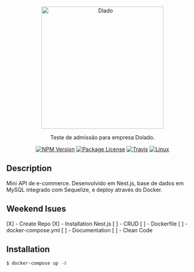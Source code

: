 
<br/>
<p align="center">
  <a href="http://nestjs.com/" target="blank"><img src="https://www.compredolado.com.br/_next/image?url=%2Fimages%2Flogotipo-dolado-blue.svg&w=128&q=75" width="320" alt="Dlado" /></a>
</p>

[travis-image]: https://api.travis-ci.org/nestjs/nest.svg?branch=master
[travis-url]: https://travis-ci.org/nestjs/nest
[linux-image]: https://img.shields.io/travis/nestjs/nest/master.svg?label=linux
[linux-url]: https://travis-ci.org/nestjs/nest
  
  <p align="center">Teste de admissão para empresa Dolado.</p>
    <p align="center">
<a href="https://www.npmjs.com/~nestjscore"><img src="https://img.shields.io/npm/v/@nestjs/core.svg" alt="NPM Version" /></a>
<a href="https://www.npmjs.com/~nestjscore"><img src="https://img.shields.io/npm/l/@nestjs/core.svg" alt="Package License" /></a>
<a href="https://travis-ci.org/nestjs/nest"><img src="https://api.travis-ci.org/nestjs/nest.svg?branch=master" alt="Travis" /></a>
<a href="https://travis-ci.org/nestjs/nest"><img src="https://img.shields.io/travis/nestjs/nest/master.svg?label=linux" alt="Linux" /></a>


## Description

Mini API de e-commerce. Desenvolvido em Nest.js, base de dados em MySQL integrado com Sequelize, e deploy através do Docker.


## Weekend Isues

[X] - Create Repo
[X] - Installation Nest.js 
[ ] - CRUD
[ ] - Dockerfile
[ ] - docker-compose.yml
[ ] - Documentation
[ ] - Clean Code

## Installation

```bash
$ docker-compose up -d
```

